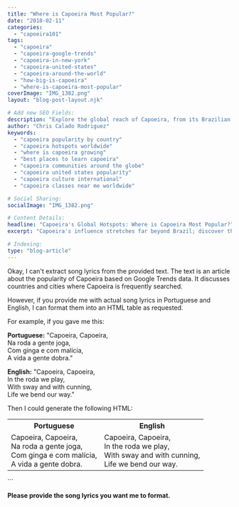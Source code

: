 ```yaml
---
title: "Where is Capoeira Most Popular?"
date: "2018-02-11"
categories:
  - "capoeira101"
tags:
  - "capoeira"
  - "capoeira-google-trends"
  - "capoeira-in-new-york"
  - "capoeira-united-states"
  - "capoeira-around-the-world"
  - "how-big-is-capoeira"
  - "where-is-capoeira-most-popular"
coverImage: "IMG_1382.png"
layout: "blog-post-layout.njk"

# Add new SEO Fields:
description: "Explore the global reach of Capoeira, from its Brazilian roots to vibrant communities worldwide. Discover where this martial art thrives!"
author: "Chris Calado Rodriguez"
keywords:
  - "capoeira popularity by country"
  - "capoeira hotspots worldwide"
  - "where is capoeira growing"
  - "best places to learn capoeira"
  - "capoeira communities around the globe"
  - "capoeira united states popularity"
  - "capoeira culture international"
  - "capoeira classes near me worldwide"

# Social Sharing:
socialImage: "IMG_1382.png"

# Content Details:
headline: "Capoeira's Global Hotspots: Where is Capoeira Most Popular?"
excerpt: "Capoeira's influence stretches far beyond Brazil; discover the countries and cities where this Afro-Brazilian martial art and cultural expression thrives the most."

# Indexing:
type: "blog-article"
---
```


Okay, I can't extract song lyrics from the provided text. The text is an article about the popularity of Capoeira based on Google Trends data. It discusses countries and cities where Capoeira is frequently searched.

However, if you provide me with actual song lyrics in Portuguese and English, I can format them into an HTML table as requested.

For example, if you gave me this:

**Portuguese:**
"Capoeira, Capoeira,<br>
Na roda a gente joga,<br>
Com ginga e com malícia,<br>
A vida a gente dobra."

**English:**
"Capoeira, Capoeira,<br>
In the roda we play,<br>
With sway and with cunning,<br>
Life we bend our way."

Then I could generate the following HTML:


<table class="capoeira-table">
    <tr class="header-row">
        <th>Portuguese</th>
        <th>English</th>
    </tr>
    <tr>
        <td>Capoeira, Capoeira,<br>Na roda a gente joga,<br>Com ginga e com malícia,<br>A vida a gente dobra.</td>
        <td>Capoeira, Capoeira,<br>In the roda we play,<br>With sway and with cunning,<br>Life we bend our way.</td>
    </tr>
</table>
```

**Please provide the song lyrics you want me to format.**